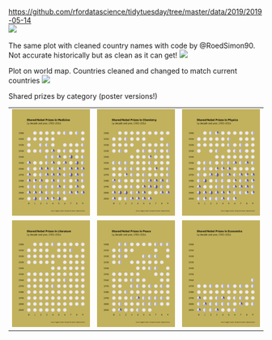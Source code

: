 https://github.com/rfordatascience/tidytuesday/tree/master/data/2019/2019-05-14  
![](nobel.png)

The same plot with cleaned country names with code by @RoedSimon90. Not accurate historically but as clean as it can get!
![](nobelClean.png)

Plot on world map. Countries cleaned and changed to match current countries
![](nobelMap.png)

Shared prizes by category (poster versions!)

|    |   |   |
| ------------- | ------------- | ------------- |
|![](nobelShared-Medicine.png) | ![](nobelShared-Chemistry.png) | ![](nobelShared-Physics.png)
|![](nobelShared-Literature.png) | ![](nobelShared-Peace.png) | ![](nobelShared-Economics.png)